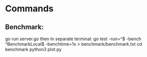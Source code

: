 # Commands
## Benchmark:
go run server.go
then
In separate terminal:
go test -run=^$ -bench ^BenchmarkLocal$ -benchtime=1x > benchmark/benchmark.txt
cd benchmark
python3 plot.py